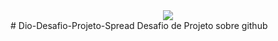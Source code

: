 <div align="center">
<img src="./img/logo-spread.png"> 
</div>
# Dio-Desafio-Projeto-Spread
Desafio de Projeto sobre github
